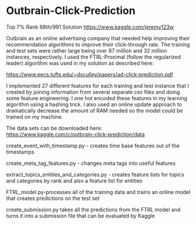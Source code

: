 # Outbrain-Click-Prediction

Top 7% Rank 68th/991 Solution
https://www.kaggle.com/jeremy123w

Outbrain as an online advertising company that needed help improving their recommendation algorithms to improve their
click-through rate.  The training and test sets were rather large being over 87 million and 32 million instances, respectively.
I used the FTRL-Proximal (follow the regularized leader) algorithm was used in my solution as described here: 

https://www.eecs.tufts.edu/~dsculley/papers/ad-click-prediction.pdf

I implemented 27 different features for each training and test instance that I created by joining information from several 
separate csv files and doing some feature engineering.  I one hot encoded these features in my learning algorithm using a 
hashing trick.  I also used an online update approach to dramatically decrease the amount of RAM needed so the model could 
be trained on my machine.

The data sets can be downloaded here:
https://www.kaggle.com/c/outbrain-click-prediction/data

create_event_with_timestamp.py - creates time base features out of the timestamps

create_meta_tag_features.py - changes meta tags into useful features

extract_topics_entities_and_categories.py - creates feature lists for topics and categories by rank and also a feature list for entities

FTRL_model.py-processes all of the training data and trains an online model that creates predictions on the test set

create_submission.py takes all the predictions from the FTRL model and turns it into a submission file that can be evaluated by Kaggle
